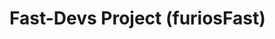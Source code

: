 # Fast-Devs Project (furiosFast)

<p align="center" width="100%">
  <a href="https://apple.co/45XqGYe">
    <img src="http://fastdevsproject.altervista.org/wp-content/uploads/2023/06/device_monitor²-1280x720-1.png" alt=""/>
  </a>
</p>
